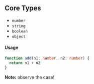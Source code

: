 ## Core Types

- `number`
- `string`
- `boolean`
- `object`

#### Usage

```ts
function add(n1: number, n2: number) {
  return n1 + n2
}
```

**Note:** observe the case!
